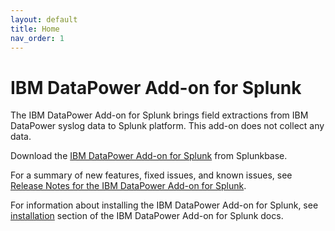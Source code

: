 ```yaml
---
layout: default
title: Home
nav_order: 1
---
```

# IBM DataPower Add-on for Splunk

The IBM DataPower Add-on for Splunk brings field extractions from IBM DataPower syslog data to Splunk platform. This add-on does not collect any data.

Download the [IBM DataPower Add-on for Splunk](https://splunkbase.splunk.com/app/4662/) from Splunkbase.

For a summary of new features, fixed issues, and known issues, see [Release Notes for the IBM DataPower Add-on for Splunk](https://diogofgm.github.io/TA-ibm_datapower/releasenotes.html).

For information about installing the IBM DataPower Add-on for Splunk, see [installation](https://diogofgm.github.io/TA-ibm_datapower/installation.html) section of the IBM DataPower Add-on for Splunk docs.
